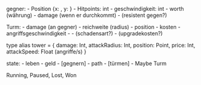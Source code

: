 gegner:
    - Position {x: , y: }
    - Hitpoints: int
    - geschwindigkeit: int
    - worth (währung)
    - damage (wenn er durchkommt)
    - (resistent gegen?)

Turm:
    - damage (an gegner)
    - reichweite (radius)
    - position
    - kosten
    - angriffsgeschwindigkeit
    - 
    - (schadensart?)
    - (upgradekosten?)


type alias tower = {
    damage: Int, attackRadius: Int, position: Point,
    price: Int, attackSpeed: Float (angriffe/s)
}



state:
    - leben
    - geld
    - [gegnern]
    - path
    - [türmen]
    - Maybe Turm

Running, Paused, Lost, Won